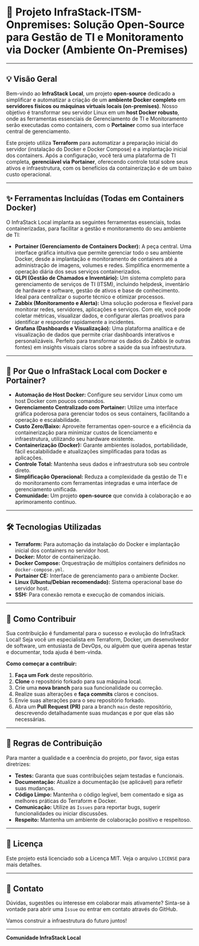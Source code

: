 # 🚀 Projeto InfraStack-ITSM-Onpremises: Solução Open-Source para Gestão de TI e Monitoramento via Docker (Ambiente On-Premises)

---

## 💡 Visão Geral

Bem-vindo ao **InfraStack Local**, um projeto **open-source** dedicado a simplificar e automatizar a criação de um **ambiente Docker completo** em **servidores físicos ou máquinas virtuais locais (on-premises)**. Nosso objetivo é transformar seu servidor Linux em um **host Docker robusto**, onde as ferramentas essenciais de Gerenciamento de TI e Monitoramento serão executadas como containers, com o **Portainer** como sua interface central de gerenciamento.

Este projeto utiliza **Terraform** para automatizar a preparação inicial do servidor (instalação do Docker e Docker Compose) e a implantação inicial dos containers. Após a configuração, você terá uma plataforma de TI completa, **gerenciável via Portainer**, oferecendo controle total sobre seus ativos e infraestrutura, com os benefícios da containerização e de um baixo custo operacional.

---

## ✨ Ferramentas Incluídas (Todas em Containers Docker)

O InfraStack Local implanta as seguintes ferramentas essenciais, todas containerizadas, para facilitar a gestão e monitoramento do seu ambiente de TI:

* **Portainer (Gerenciamento de Containers Docker):** A peça central. Uma interface gráfica intuitiva que permite gerenciar todo o seu ambiente Docker, desde a implantação e monitoramento de containers até a administração de imagens, volumes e redes. Simplifica enormemente a operação diária dos seus serviços containerizados.
* **GLPI (Gestão de Chamados e Inventário):** Um sistema completo para gerenciamento de serviços de TI (ITSM), incluindo helpdesk, inventário de hardware e software, gestão de ativos e base de conhecimento. Ideal para centralizar o suporte técnico e otimizar processos.
* **Zabbix (Monitoramento e Alerta):** Uma solução poderosa e flexível para monitorar redes, servidores, aplicações e serviços. Com ele, você pode coletar métricas, visualizar dados, e configurar alertas proativos para identificar e responder rapidamente a incidentes.
* **Grafana (Dashboards e Visualização):** Uma plataforma analítica e de visualização de dados que permite criar dashboards interativos e personalizáveis. Perfeito para transformar os dados do Zabbix (e outras fontes) em insights visuais claros sobre a saúde da sua infraestrutura.

---

## 🎯 Por Que o InfraStack Local com Docker e Portainer?

* **Automação de Host Docker:** Configure seu servidor Linux como um host Docker com poucos comandos.
* **Gerenciamento Centralizado com Portainer:** Utilize uma interface gráfica poderosa para gerenciar todos os seus containers, facilitando a operação e escalabilidade.
* **Custo Zero/Baixo:** Aproveite ferramentas open-source e a eficiência da containerização para minimizar custos de licenciamento e infraestrutura, utilizando seu hardware existente.
* **Containerização (Docker):** Garante ambientes isolados, portabilidade, fácil escalabilidade e atualizações simplificadas para todas as aplicações.
* **Controle Total:** Mantenha seus dados e infraestrutura sob seu controle direto.
* **Simplificação Operacional:** Reduza a complexidade da gestão de TI e do monitoramento com ferramentas integradas e uma interface de gerenciamento unificada.
* **Comunidade:** Um projeto **open-source** que convida à colaboração e ao aprimoramento contínuo.

---

## 🛠️ Tecnologias Utilizadas

* **Terraform:** Para automação da instalação do Docker e implantação inicial dos containers no servidor host.
* **Docker:** Motor de containerização.
* **Docker Compose:** Orquestração de múltiplos containers definidos no `docker-compose.yml`.
* **Portainer CE:** Interface de gerenciamento para o ambiente Docker.
* **Linux (Ubuntu/Debian recomendado):** Sistema operacional base do servidor host.
* **SSH:** Para conexão remota e execução de comandos iniciais.

---

## 🚀 Como Contribuir

Sua contribuição é fundamental para o sucesso e evolução do InfraStack Local! Seja você um especialista em Terraform, Docker, um desenvolvedor de software, um entusiasta de DevOps, ou alguém que queira apenas testar e documentar, toda ajuda é bem-vinda.

**Como começar a contribuir:**

1.  **Faça um Fork** deste repositório.
2.  **Clone** o repositório forkado para sua máquina local.
3.  Crie uma **nova branch** para sua funcionalidade ou correção.
4.  Realize suas alterações e **faça commits** claros e concisos.
5.  Envie suas alterações para o seu repositório forkado.
6.  Abra um **Pull Request (PR)** para a branch `main` deste repositório, descrevendo detalhadamente suas mudanças e por que elas são necessárias.

---

## 🤝 Regras de Contribuição

Para manter a qualidade e a coerência do projeto, por favor, siga estas diretrizes:

* **Testes:** Garanta que suas contribuições sejam testadas e funcionais.
* **Documentação:** Atualize a documentação (se aplicável) para refletir suas mudanças.
* **Código Limpo:** Mantenha o código legível, bem comentado e siga as melhores práticas do Terraform e Docker.
* **Comunicação:** Utilize as `Issues` para reportar bugs, sugerir funcionalidades ou iniciar discussões.
* **Respeito:** Mantenha um ambiente de colaboração positivo e respeitoso.

---

## 📄 Licença

Este projeto está licenciado sob a Licença MIT. Veja o arquivo `LICENSE` para mais detalhes.

---

## 📧 Contato

Dúvidas, sugestões ou interesse em colaborar mais ativamente? Sinta-se à vontade para abrir uma `Issue` ou entrar em contato através do GitHub.

Vamos construir a infraestrutura do futuro juntos!

---

**Comunidade InfraStack Local**
